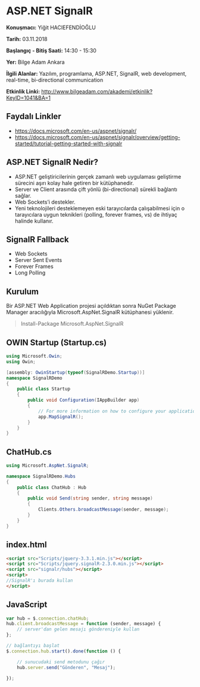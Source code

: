 # ASP.NET SignalR
**Konuşmacı:** Yiğit HACIEFENDİOĞLU

**Tarih:** 03.11.2018

**Başlangıç - Bitiş Saati:** 14:30 - 15:30

**Yer:** Bilge Adam Ankara

**İlgili Alanlar:** Yazılım, programlama, ASP.NET, SignalR, web development, real-time, bi-directional communication

**Etkinlik Linki:** http://www.bilgeadam.com/akademi/etkinlik?KeyID=1041&BA=1

## Faydalı Linkler
- https://docs.microsoft.com/en-us/aspnet/signalr/
- https://docs.microsoft.com/en-us/aspnet/signalr/overview/getting-started/tutorial-getting-started-with-signalr

## ASP.NET SignalR Nedir?
- ASP.NET geliştiricilerinin gerçek zamanlı web uygulaması geliştirme sürecini aşırı kolay hale getiren bir kütüphanedir.
- Server ve Client arasında çift yönlü (bi-directional) sürekli bağlantı sağlar.
- Web Sockets’i destekler.
- Yeni teknolojileri desteklemeyen eski tarayıcılarda çalışabilmesi için o tarayıcılara uygun teknikleri (polling, forever frames, vs) de ihtiyaç halinde kullanır.

## SignalR Fallback
- Web Sockets
- Server Sent Events
- Forever Frames
- Long Polling

## Kurulum
Bir ASP.NET Web Application projesi açıldıktan sonra NuGet Package Manager aracılığıyla Microsoft.AspNet.SignalR kütüphanesi yüklenir.

> Install-Package Microsoft.AspNet.SignalR

## OWIN Startup (Startup.cs)
```csharp
using Microsoft.Owin;
using Owin;

[assembly: OwinStartup(typeof(SignalRDemo.Startup))]
namespace SignalRDemo
{
    public class Startup
    {
        public void Configuration(IAppBuilder app)
        {
            // For more information on how to configure your application, visit https://go.microsoft.com/fwlink/?LinkID=316888
            app.MapSignalR();
        }
    }
}

```

## ChatHub.cs
```csharp
using Microsoft.AspNet.SignalR;

namespace SignalRDemo.Hubs
{
    public class ChatHub : Hub
    {
        public void Send(string sender, string message)
        {
            Clients.Others.broadcastMessage(sender, message);
        }
    }
}
```

## index.html
```html
<script src="Scripts/jquery-3.3.1.min.js"></script> 
<script src="Scripts/jquery.signalR-2.3.0.min.js"></script>
<script src="signalr/hubs"></script>
<script>
//SignalR'ı burada kullan
</script>
```
## JavaScript
```javascript
var hub = $.connection.chatHub;
hub.client.broadcastMessage = function (sender, message) {
    // server'dan gelen mesajı göndereniyle kullan
};

// bağlantıyı başlat
$.connection.hub.start().done(function () {

    // sunucudaki send metodunu çağır
    hub.server.send("Gönderen", "Mesaj");
  
});
```
